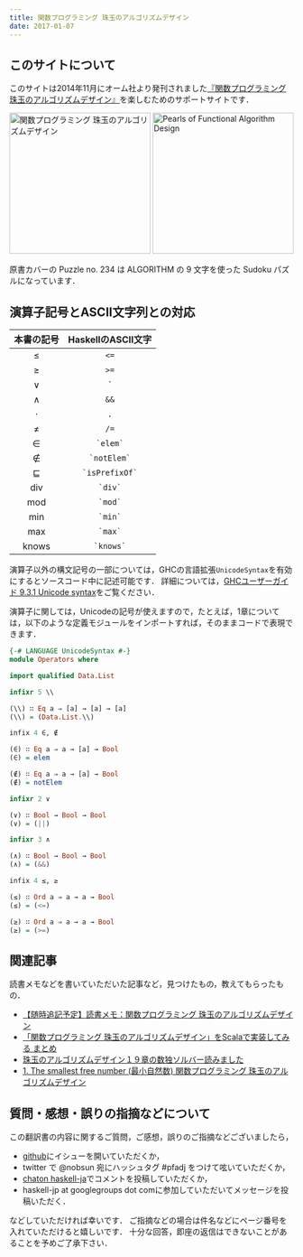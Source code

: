 ```yaml
---
title: 関数プログラミング 珠玉のアルゴリズムデザイン
date: 2017-01-07
---
```


## このサイトについて

このサイトは2014年11月にオーム社より発刊されました[『関数プログラミング 珠玉のアルゴリズムデザイン』](http://www.amazon.co.jp/gp/product/4274050645/ref=as_li_ss_tl?ie=UTF8&camp=247&creative=7399&creativeASIN=4274050645&linkCode=as2&tag=philoprogramm-22)を楽しむためのサポートサイトです．

<a href="http://www.amazon.co.jp/gp/product/4274050645/ref=as_li_ss_tl?ie=UTF8&camp=247&creative=7399&creativeASIN=4274050645&linkCode=as2&tag=philoprogramm-22"><img alt="関数プログラミング 珠玉のアルゴリズムデザイン" src="http://ecx.images-amazon.com/images/I/61uv43I3omL.jpg" height="250px"></a>
<a href="http://www.amazon.co.jp/gp/product/0521513383/ref=as_li_ss_tl?ie=UTF8&camp=247&creative=7399&creativeASIN=0521513383&linkCode=as2&tag=philoprogramm-22"><img alt="Pearls of Functional Algorithm Design" src="http://ecx.images-amazon.com/images/I/51JRG-YGgOL.jpg" height="250px"></a>

原書カバーの Puzzle no. 234 は ALGORITHM の 9 文字を使った Sudoku パズルになっています．

## 演算子記号とASCII文字列との対応

| 本書の記号 | HaskellのASCII文字 |
|:----------:|:------------------:|
| $\le$      | `<=`               |
| $\ge$      | `>=`               |
| $\vee$     | `||`               |
| $\wedge$   | `&&`               |
| $\cdot$    | `.`                |
| $\neq$     | `/=`               |
| $\in$      | `` `elem` ``       |
| $\notin$   | `` `notElem` ``    |
| $\sqsubseteq$ | `` `isPrefixOf` `` |
| div        | `` `div` ``        |
| mod        | `` `mod` ``        |
| min        | `` `min` ``        |
| max        | `` `max` ``        |
| knows      | `` `knows` ``      |

演算子以外の構文記号の一部については，GHCの言語拡張``UnicodeSyntax``を有効にするとソースコード中に記述可能です．
詳細については，[GHCユーザーガイド 9.3.1 Unicode syntax](https://downloads.haskell.org/~ghc/latest/docs/html/users_guide/glasgow_exts.html#unicode-syntax)をご覧ください．

演算子に関しては，Unicodeの記号が使えますので，たとえば，1章については，以下のような定義モジュールをインポートすれば，そのままコードで表現できます．

```haskell
{-# LANGUAGE UnicodeSyntax #-}
module Operators where

import qualified Data.List

infixr 5 \\

(\\) ∷ Eq a ⇒ [a] → [a] → [a]
(\\) = (Data.List.\\)

infix 4 ∈, ∉

(∈) ∷ Eq a ⇒ a → [a] → Bool
(∈) = elem

(∉) ∷ Eq a ⇒ a → [a] → Bool
(∉) = notElem

infixr 2 ∨

(∨) ∷ Bool → Bool → Bool
(∨) = (||)

infixr 3 ∧

(∧) ∷ Bool → Bool → Bool
(∧) = (&&)

infix 4 ≤, ≥

(≤) ∷ Ord a ⇒ a → a → Bool
(≤) = (<=)

(≥) ∷ Ord a ⇒ a → a → Bool
(≥) = (>=)
```

## 関連記事

読書メモなどを書いていただいた記事など，見つけたもの，教えてもらったもの．

- [【随時追記予定】読書メモ：関数プログラミング 珠玉のアルゴリズムデザイン](http://xenophobia.hatenablog.com/entry/2014/11/15/031820)
- [「関数プログラミング 珠玉のアルゴリズムデザイン」をScalaで実装してみる まとめ](http://qiita.com/qtamaki@github/items/176b4332da8e1e481fad)
- [珠玉のアルゴリズムデザイン１９章の数独ソルバー読みました](http://nihemak.hatenablog.com/entry/2015/01/11/210124)
- [1. The smallest free number (最小自然数) 関数プログラミング 珠玉のアルゴリズムデザイン](http://phasetr.com/blog/2017/01/05/smallest-free-number-pearls-of-func-algorithm/)

## 質問・感想・誤りの指摘などについて

この翻訳書の内容に関するご質問，ご感想，誤りのご指摘などございましたら，

- [github](https://github.com/sampou-org/pfad/issues)にイシューを開いていただくか，
- twitter で @nobsun 宛にハッシュタグ #pfadj をつけて呟いていただくか，
- [chaton haskell-ja](http://chaton.practical-scheme.net/haskell-ja/)でコメントを投稿していただくか，
- haskell-jp at googlegroups dot comに参加していただいてメッセージを投稿いただく．

などしていただければ幸いです．
ご指摘などの場合は件名などにページ番号を入れていただけると嬉しいです．
十分な回答，即座の返信はできないことがあることを予めご了承下さい．

